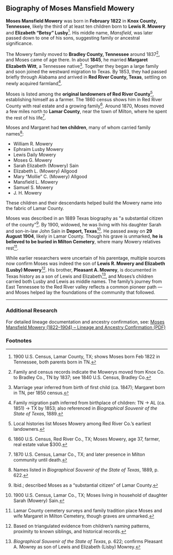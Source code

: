 ## Biography of Moses Mansfield Mowery

**Moses Mansfield Mowery** was born in **February 1822** in **Knox County, Tennessee**, likely the third of at least ten children born to **Lewis R. Mowery** and **Elizabeth “Betsy” Lusby**[^1]. His middle name, *Mansfield*, was later passed down to one of his sons, suggesting family or ancestral significance.

The Mowery family moved to **Bradley County, Tennessee** around 1837[^2], and Moses came of age there. In about **1845**, he married **Margaret Elizabeth Witt**, a Tennessee native[^3]. Together they began a large family and soon joined the westward migration to Texas. By 1853, they had passed briefly through Alabama and arrived in **Red River County, Texas**, settling on newly acquired farmland[^4].

Moses is listed among the **original landowners of Red River County**[^5], establishing himself as a farmer. The 1860 census shows him in Red River County with real estate and a growing family[^6]. Around 1870, Moses moved a few miles north to **Lamar County**, near the town of Milton, where he spent the rest of his life[^7].

Moses and Margaret had **ten children**, many of whom carried family names[^8]:

- William R. Mowery  
- Ephraim Lusby Mowery  
- Lewis Daily Mowery  
- Moses G. Mowery  
- Sarah Elizabeth (Mowery) Sain  
- Elizabeth L. (Mowery) Allgood  
- Mary “Mollie” C. (Mowery) Allgood  
- Mansfield L. Mowery  
- Samuel S. Mowery  
- J. H. Mowery

These children and their descendants helped build the Mowery name into the fabric of Lamar County.

Moses was described in an 1889 Texas biography as "a substantial citizen of the county"[^9]. By 1900, widowed, he was living with his daughter Sarah and son-in-law John Sain in **Deport, Texas**[^10]. He passed away on **29 August 1904**, likely in Lamar County. Though his grave is unmarked, **he is believed to be buried in Milton Cemetery**, where many Mowery relatives rest[^11].

While earlier researchers were uncertain of his parentage, multiple sources now confirm Moses was indeed the son of **Lewis R. Mowery and Elizabeth (Lusby) Mowery**[^12]. His brother, **Pleasant A. Mowrey**, is documented in Texas history as a son of Lewis and Elizabeth[^13], and Moses’s children carried both Lusby and Lewis as middle names. The family’s journey from East Tennessee to the Red River valley reflects a common pioneer path — and Moses helped lay the foundations of the community that followed.

---

### Additional Research

For detailed lineage documentation and ancestry confirmation, see: [Moses Mansfield Mowery (1822–1904) – Lineage and Ancestry Confirmation (PDF)](../../pdf/Moses_Mansfield_Mowery_1822-1904_Lineage_Confirmation.pdf)

### Footnotes

[^1]: 1900 U.S. Census, Lamar County, TX; shows Moses born Feb 1822 in Tennessee, both parents born in TN.  
[^2]: Family and census records indicate the Mowerys moved from Knox Co. to Bradley Co., TN by 1837; see 1840 U.S. Census, Bradley Co.  
[^3]: Marriage year inferred from birth of first child (ca. 1847); Margaret born in TN, per 1850 census.  
[^4]: Family migration path inferred from birthplace of children: TN → AL (ca. 1851) → TX by 1853; also referenced in *Biographical Souvenir of the State of Texas*, 1889.  
[^5]: Local histories list Moses Mowery among Red River Co.’s earliest landowners.  
[^6]: 1860 U.S. Census, Red River Co., TX; Moses Mowery, age 37, farmer, real estate value $300.  
[^7]: 1870 U.S. Census, Lamar Co., TX; and later presence in Milton community until death.  
[^8]: Names listed in *Biographical Souvenir of the State of Texas*, 1889, p. 622.  
[^9]: Ibid.; described Moses as a “substantial citizen” of Lamar County.  
[^10]: 1900 U.S. Census, Lamar Co., TX; Moses living in household of daughter Sarah (Mowery) Sain.  
[^11]: Lamar County cemetery surveys and family tradition place Moses and wife Margaret in Milton Cemetery, though graves are unmarked.  
[^12]: Based on triangulated evidence from children’s naming patterns, proximity to known siblings, and historical records.  
[^13]: *Biographical Souvenir of the State of Texas*, p. 622; confirms Pleasant A. Mowrey as son of Lewis and Elizabeth (Lisby) Mowrey.

